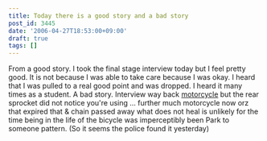 ```yaml
---
title: Today there is a good story and a bad story
post_id: 3445
date: '2006-04-27T18:53:00+09:00'
draft: true
tags: []
---
```


From a good story. I took the final stage interview today but I feel pretty good. It is not because I was able to take care because I was okay. I heard that I was pulled to a real good point and was dropped. I heard it many times as a student. A bad story. Interview way back [motorcycle](https://danmaq.com/tag/yb-1) but the rear sprocket did not notice you're using ... further much motorcycle now orz that expired that & chain passed away what does not heal is unlikely for the time being in the life of the bicycle was imperceptibly been Park to someone pattern. (So ​​it seems the police found it yesterday)
